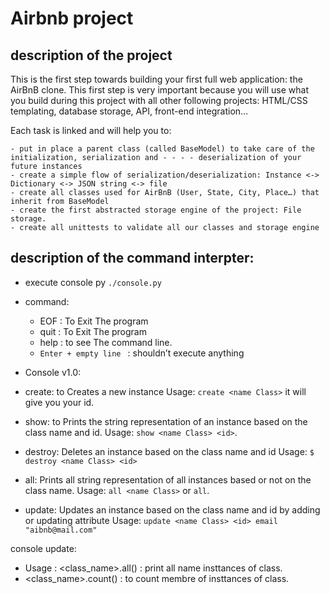 # Airbnb project

## description of the project

This is the first step towards building your first full web application: the AirBnB clone. This first step is very important because you will use what you build during this project with all other following projects: HTML/CSS templating, database storage, API, front-end integration…

Each task is linked and will help you to:

    - put in place a parent class (called BaseModel) to take care of the initialization, serialization and - - - - deserialization of your future instances
    - create a simple flow of serialization/deserialization: Instance <-> Dictionary <-> JSON string <-> file
    - create all classes used for AirBnB (User, State, City, Place…) that inherit from BaseModel
    - create the first abstracted storage engine of the project: File storage.
    - create all unittests to validate all our classes and storage engine

## description of the command interpter:

- execute console py `./console.py`
- command:

  - EOF : To Exit The program
  - quit : To Exit The program
  - help : to see The command line.
  - `Enter + empty line ` : shouldn’t execute anything

- Console v1.0:

- create: to Creates a new instance Usage: `create <name Class>` it will give you your id.
- show: to Prints the string representation of an instance based on the class name and id.
  Usage: `show <name Class> <id>`.
- destroy: Deletes an instance based on the class name and id
  Usage: `$ destroy <name Class> <id>`
- all: Prints all string representation of all instances based or not on the class name.
  Usage: `all <name Class>` or `all`.
- update: Updates an instance based on the class name and id by adding or updating attribute
  Usage: `update <name Class> <id> email "aibnb@mail.com"`

console update:

- Usage : <class_name>.all() : print all name insttances of class.
- 	<class_name>.count() : to count membre of insttances of class. 
